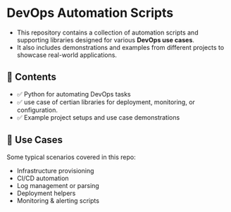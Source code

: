 
# DevOps Automation Scripts

* This repository contains a collection of automation scripts and supporting libraries designed for various **DevOps use cases**. 
* It also includes demonstrations and examples from different projects to showcase real-world applications.

## 📂 Contents

- ✅ Python for automating DevOps tasks
- ✅ use case of certian libraries for deployment, monitoring, or configuration.
- ✅ Example project setups and use case demonstrations

## 🚀 Use Cases

Some typical scenarios covered in this repo:
- Infrastructure provisioning
- CI/CD automation
- Log management or parsing
- Deployment helpers
- Monitoring & alerting scripts
